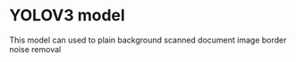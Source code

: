 # YOLOV3 model

This model can used to plain background scanned document image border noise removal
